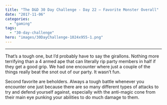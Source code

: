 ```yaml
---
title: "The D&D 30 Day Challenge - Day 22 – Favorite Monster Overall"
date: "2017-11-06"
categories: 
  - "gaming"
tags: 
  - "30-day-challenge"
hero: "images/30DayChallenge-1024x955-1.png"
---
```


* * *

That’s a tough one, but I’d probably have to say the girallons. Nothing more terrifying than a 4 armed ape that can literally rip party members in half if they get a good grip. We had one encounter where just a couple of the things really beat the snot out of our party. It wasn’t fun.

Second favorite are beholders. Always a tough battle whenever you encounter one just because there are so many different types of attacks to try and defend yourself against, especially with the anti-magic cone from their main eye punking your abilities to do much damage to them.

